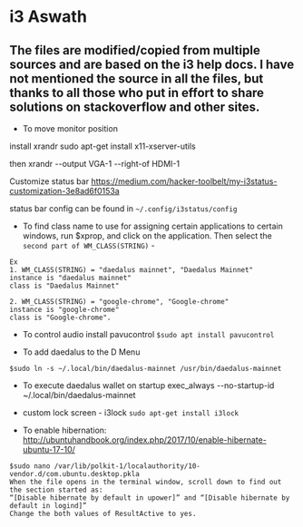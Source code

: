 # i3 Aswath
## The files are modified/copied from multiple sources and are based on the i3 help docs. I have not mentioned the source in all the files, but thanks to all those who put in effort to share solutions on stackoverflow and other sites.
* To move monitor position

install xrandr
sudo apt-get install x11-xserver-utils

then
xrandr --output VGA-1 --right-of HDMI-1


Customize status bar
https://medium.com/hacker-toolbelt/my-i3status-customization-3e8ad6f0153a

status bar config can be found in `~/.config/i3status/config`


* To find class name to use for assigning certain applications to certain windows, 
run $xprop, and click on the application.
Then select the `second part of WM_CLASS(STRING)` - 
```
Ex 
1. WM_CLASS(STRING) = "daedalus mainnet", "Daedalus Mainnet"
instance is "daedalus mainnet"
class is "Daedalus Mainnet"

2. WM_CLASS(STRING) = "google-chrome", "Google-chrome"
instance is "google-chrome"
class is "Google-chrome".
```

* To control audio install pavucontrol
```$sudo apt install pavucontrol```

* To add daedalus to the D Menu

```$sudo ln -s ~/.local/bin/daedalus-mainnet /usr/bin/daedalus-mainnet```

* To execute daedalus wallet on startup 
exec_always --no-startup-id ~/.local/bin/daedalus-mainnet

* custom lock screen - i3lock
```sudo apt-get install i3lock```

* To enable hibernation: 
http://ubuntuhandbook.org/index.php/2017/10/enable-hibernate-ubuntu-17-10/
```
$sudo nano /var/lib/polkit-1/localauthority/10-vendor.d/com.ubuntu.desktop.pkla
When the file opens in the terminal window, scroll down to find out the section started as:
“[Disable hibernate by default in upower]” and “[Disable hibernate by default in logind]”
Change the both values of ResultActive to yes.
```
